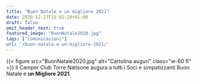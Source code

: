 ```yaml
---
title: "Buon Natale e un migliore 2021"
date: 2020-12-23T15:02:20+01:00
draft: false
omit_header_text: true
featured_image: "BuonNatale2020.jpg"
tags: ["comunicazioni"]
url: '/buon-natale-e-un-migliore-2021/'
---
```


{{< figure src="BuonNatale2020.jpg" alt="Cartolina auguri" class="w-60 fl" >}}
Il Camper Club Torre Natisone augura a tutti i Soci e simpatizzanti Buon Natale e **un Migliore 2021**.
